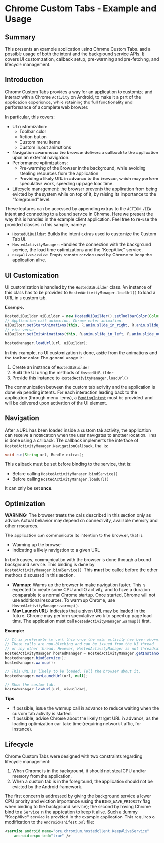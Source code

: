 # Chrome Custom Tabs - Example and Usage

## Summary

This presents an example application using Chrome Custom Tabs, and a possible
usage of both the intent and the background service APIs. It covers UI
customization, callback setup, pre-warming and pre-fetching, and lifecycle
management.

## Introduction

Chrome Custom Tabs provides a way for an application to customize and interact
with a Chrome `Activity` on Android, to make it a part of the application
experience, while retaining the full functionality and performance of a complete
web browser.

In particular, this covers:

* UI customization:
  * Toolbar color
  * Action button
  * Custom menu items
  * Custom in/out animations
* Navigation awareness: the browser delivers a callback to the application upon
  an external navigation.
* Performance optimizations:
  * Pre-warming of the Browser in the background, while avoiding stealing
    resources from the application
  * Providing a likely URL in advance to the browser, which may perform
    speculative work, speeding up page load time.
* Lifecycle management: the browser prevents the application from being evicted
  by the system while on top of it, by raising its importance to the
  "foreground" level.

These features can be accessed by appending extras to the `ACTION_VIEW` intent
and connecting to a bound service in Chrome. Here we present the way this is
handled in the example client application. Feel free to re-use the provided
classes in this sample, namely:

* `HostedUiBuilder`: Builds the intent extras used to customize the Custom Tab
  UI.
* `HostedActivityManager`: Handles the connection with the background service,
  the load time optimizations and the "KeepAlive" service.
* `KeepAliveService`: Empty remote service used by Chrome to keep the
  application alive.

## UI Customization

UI customization is handled by the `HostedUiBuilder` class. An instance of this
class has to be provided to `HostedActivityManager.loadUrl()` to load a URL in a
custom tab.

**Example:**
```java
HostedUiBuilder uiBuilder = new HostedUiBuilder().setToolbarColor(Color.BLUE);
// Application exit animation, Chrome enter animation.
uiBuilder.setStartAnimations(this, R.anim.slide_in_right, R.anim.slide_out_left);
// vice versa
uiBuilder.setExitAnimations(this, R.anim.slide_in_left, R.anim.slide_out_right);

hostedManager.loadUrl(url, uiBuilder);
```

In this example, no UI customization is done, aside from the animations and the
toolbar color. The general usage is:

1. Create an instance of `HostedUiBuilder`
2. Build the UI using the methods of `HostedUiBuilder`
3. Provide this instance to `HostedActivityManager.loadUrl()`

The communication between the custom tab activity and the application is done
via pending intents. For each interaction leading back to the application
(through menu items), a
[`PendingIntent`](http://developer.android.com/reference/android/app/PendingIntent.html)
must be provided, and will be delivered upon activation of the UI element.

## Navigation

After a URL has been loaded inside a custom tab activity, the application can
receive a notification when the user navigates to another location. This is done
using a callback. The callback implements the interface of
`HostedActivityManager.NavigationCallback`, that is:

```java
void run(String url, Bundle extras);
```

This callback must be set before binding to the service, that is:

* Before calling `HostedActivityManager.bindService()`
* Before calling `HostedActivityManager.loadUrl()`

It can only be set **once**.

## Optimization

**WARNING:** The browser treats the calls described in this section only as
  advice. Actual behavior may depend on connectivity, available memory and other
  resources.

The application can communicate its intention to the browser, that is:
* Warming up the browser
* Indicating a likely navigation to a given URL

In both cases, communication with the browser is done through a bound background
service. This binding is done by `HostedActivityManager.bindService()`. This
**must** be called before the other methods discussed in this section.

* **Warmup:** Warms up the browser to make navigation faster. This is expected
  to create some CPU and IO activity, and to have a duration comparable to a
  normal Chrome startup. Once started, Chrome will not use additional
  resources. To warm up Chrome, use `HostedActivityManager.warmup()`.
* **May Launch URL:** Indicates that a given URL may be loaded in the
  future. Chrome may perform speculative work to speed up page load time. The
  application must call `HostedActivityManager.warmup()` first.

**Example:**
```java
// It is preferable to call this once the main activity has been shown.
// These calls are non-blocking and can be issued from the UI thread
// or any other thread. However, HostedActivityManager is not threadsafe.
HostedActivityManager hostedManager = HostedActivityManager.getInstance(activity);
hostedManager.bindService();
hostedManager.warmup();

// This URL is likely to be loaded. Tell the browser about it.
hostedManager.mayLaunchUrl(url, null);

// Show the custom tab.
hostedManager.loadUrl(url, uiBuilder);
```

**Tips**

* If possible, issue the warmup call in advance to reduce waiting when the
  custom tab activity is started.
* If possible, advise Chrome about the likely target URL in advance, as the
  loading optimization can take time (requiring network traffic, for instance).

## Lifecycle

Chrome Custom Tabs were designed with two constraints regarding lifecycle
management:

1. When Chrome is in the background, it should not steal CPU and/or memory from
   the application.
2. When a custom tab is in the foreground, the application should not be evicted
   by the Android framework.

The first concern is addressed by giving the background service a lower CPU
priority and eviction importance (using the `BIND_WAVE_PRIORITY` flag when
binding to the background service); the second by having Chrome bind to a
`Service` in the application to keep it alive. Such a dummy "KeepAlive" service
is provided in the example application. This requires a modification to the
`AndroidManifest.xml` file:

```xml
<service android:name="org.chromium.hostedclient.KeepAliveService"
    android:exported="true" />
```

